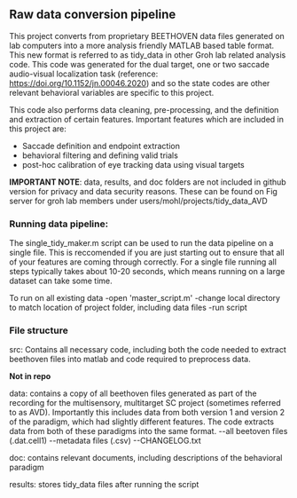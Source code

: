 ## Raw data conversion pipeline

This project converts from proprietary BEETHOVEN data files generated on lab computers into a more analysis friendly MATLAB based table format.
This new format is referred to as tidy_data in other Groh lab related analysis code. This code was generated for the dual target, one or two saccade audio-visual localization task (reference: https://doi.org/10.1152/jn.00046.2020) and so the state codes are other relevant behavioral variables are specific to this project.

This code also performs data cleaning, pre-processing, and the definition and extraction of certain features. Important features which are included in this project are:
- Saccade definition and endpoint extraction
- behavioral filtering and defining valid trials
- post-hoc calibration of eye tracking data using visual targets

**IMPORTANT NOTE**: data, results, and doc folders are not included in github version for privacy and data security reasons. 
These can be found on Fig server for groh lab members under users/mohl/projects/tidy_data_AVD

### Running data pipeline:
The single_tidy_maker.m script can be used to run the data pipeline on a single file. This is reccomended if you are just starting out to ensure that all of your features are coming through correctly. For a single file running all steps typically takes about 10-20 seconds, which means running on a large dataset can take some time.

To run on all existing data
-open 'master_script.m'
-change local directory to match location of project folder, including data files
-run script

### File structure
src: Contains all necessary code, including both the code needed to extract beethoven files into matlab and code required to preprocess data.

**Not in repo**

data: contains a copy of all beethoven files generated as part of the recording for the multisensory, multitarget SC project (sometimes referred to as AVD). 
Importantly this includes data from both version 1 and version 2 of the paradigm, which had slightly different features. The code extracts data from both of these paradigms into the same format.
--all beetoven files (.dat.cell1)
--metadata files (.csv)
--CHANGELOG.txt

doc: contains relevant documents, including descriptions of the behavioral paradigm

results: stores tidy_data files after running the script
